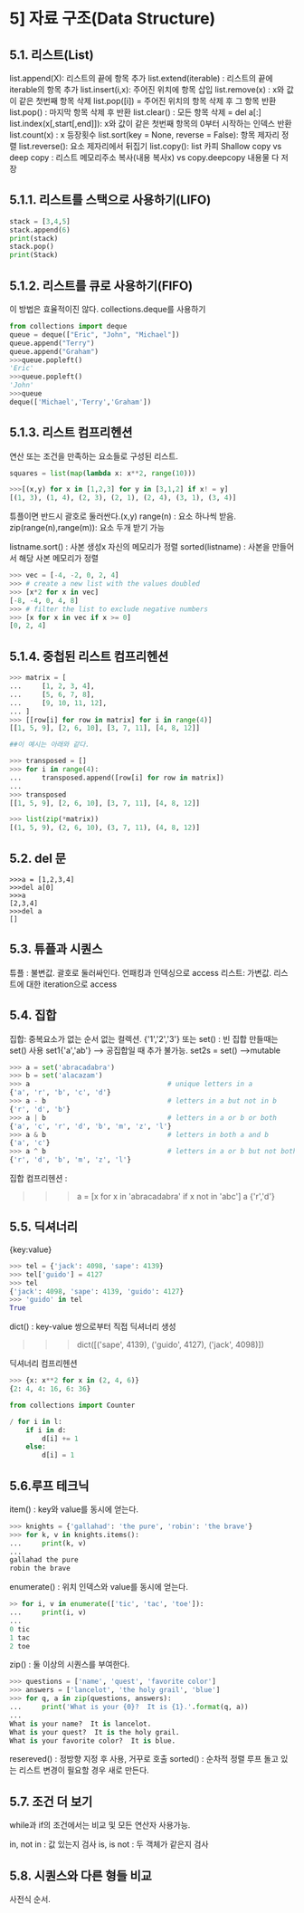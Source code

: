 # 5] 자료 구조(Data Structure)

## 5.1. 리스트(List)

list.append(X): 리스트의 끝에 항목 추가
list.extend(iterable) : 리스트의 끝에 iterable의 항목 추가
list.insert(i,x): 주어진 위치에 항목 삽입
list.remove(x) : x와 값이 같은 첫번째 항목 삭제
list.pop([i]) = 주어진 위치의 항목 삭제 후 그 항목 반환
list.pop() : 마지막 항목 삭제 후 반환
list.clear() : 모든 항목 삭제 = del a[:] 
list.index(x[,start[,end]]): x와 값이 같은 첫번째 항목의 0부터 시작하는 인덱스 반환
list.count(x) : x 등장횟수
list.sort(key = None, reverse = False): 항목 제자리 정렬
list.reverse(): 요소 제자리에서 뒤집기
list.copy(): list 카피
Shallow copy vs deep copy : 리스트 메모리주소 복사(내용 복사x) vs copy.deepcopy 내용물 다 저장

## 5.1.1. 리스트를 스택으로 사용하기(LIFO)
```python
stack = [3,4,5]
stack.append(6)
print(stack)
stack.pop()
print(Stack)
```

## 5.1.2. 리스트를 큐로 사용하기(FIFO)
이 방법은 효율적이진 않다. collections.deque를 사용하기
```python
from collections import deque
queue = deque(["Eric", "John", "Michael"])
queue.append("Terry")
queue.append("Graham")
>>>queue.popleft()
'Eric'
>>>queue.popleft()
'John'
>>>queue
deque(['Michael','Terry','Graham'])
```

## 5.1.3. 리스트 컴프리헨션
연산 또는 조건을 만족하는 요소들로 구성된 리스트.
```python
squares = list(map(lambda x: x**2, range(10)))
```
```python
>>>[(x,y) for x in [1,2,3] for y in [3,1,2] if x! = y]
[(1, 3), (1, 4), (2, 3), (2, 1), (2, 4), (3, 1), (3, 4)]
```
튜플이면 반드시 괄호로 둘러싼다.(x,y)
range(n) : 요소 하나씩 받음.
zip(range(n),range(m)): 요소 두개 받기 가능

listname.sort() : 사본 생성x 자신의 메모리가 정렬
sorted(listname) : 사본을 만들어서 해당 사본 메모리가 정렬

```python
>>> vec = [-4, -2, 0, 2, 4]
>>> # create a new list with the values doubled
>>> [x*2 for x in vec]
[-8, -4, 0, 4, 8]
>>> # filter the list to exclude negative numbers
>>> [x for x in vec if x >= 0]
[0, 2, 4]

```
## 5.1.4. 중첩된 리스트 컴프리헨션
```python
>>> matrix = [
...     [1, 2, 3, 4],
...     [5, 6, 7, 8],
...     [9, 10, 11, 12],
... ]
>>> [[row[i] for row in matrix] for i in range(4)]
[[1, 5, 9], [2, 6, 10], [3, 7, 11], [4, 8, 12]]

##이 예시는 아래와 같다.

>>> transposed = []
>>> for i in range(4):
...     transposed.append([row[i] for row in matrix])
...
>>> transposed
[[1, 5, 9], [2, 6, 10], [3, 7, 11], [4, 8, 12]]

>>> list(zip(*matrix))
[(1, 5, 9), (2, 6, 10), (3, 7, 11), (4, 8, 12)]

```
## 5.2. del 문
```
>>>a = [1,2,3,4]
>>>del a[0]
>>>a
[2,3,4]
>>>del a
[]
```

## 5.3. 튜플과 시퀀스
튜플 : 불변값. 괄호로 둘러싸인다. 언패킹과 인덱싱으로 access
리스트: 가변값. 리스트에 대한 iteration으로 access

## 5.4. 집합
집합: 중복요소가 없는 순서 없는 컬렉션.
{'1','2','3'} 또는 set() : 빈 집합 만들때는 set() 사용
set1{'a','ab'} --> 공집합일 때 추가 불가능.
set2s = set() -->mutable
```python
>>> a = set('abracadabra')
>>> b = set('alacazam')
>>> a                                  # unique letters in a
{'a', 'r', 'b', 'c', 'd'}
>>> a - b                              # letters in a but not in b
{'r', 'd', 'b'}
>>> a | b                              # letters in a or b or both
{'a', 'c', 'r', 'd', 'b', 'm', 'z', 'l'}
>>> a & b                              # letters in both a and b
{'a', 'c'}
>>> a ^ b                              # letters in a or b but not both
{'r', 'd', 'b', 'm', 'z', 'l'}
```

집합 컴프리헨션 : 
>>>a = [x for x in 'abracadabra' if x not in 'abc']
>>>a
{'r','d'}

## 5.5. 딕셔너리

{key:value}

```python
>>> tel = {'jack': 4098, 'sape': 4139}
>>> tel['guido'] = 4127
>>> tel
{'jack': 4098, 'sape': 4139, 'guido': 4127}
>>> 'guido' in tel
True
```
dict() : key-value 쌍으로부터 직접 딕셔너리 생성
>>>dict([('sape', 4139), ('guido', 4127), ('jack', 4098)])

딕셔너리 컴프리헨션
```python
>>> {x: x**2 for x in (2, 4, 6)}
{2: 4, 4: 16, 6: 36}

from collections import Counter

/ for i in l:
    if i in d:
        d[i] += 1
    else:
        d[i] = 1
```

## 5.6.루프 테크닉

item() : key와 value를 동시에 얻는다.
```python
>>> knights = {'gallahad': 'the pure', 'robin': 'the brave'}
>>> for k, v in knights.items():
...     print(k, v)
...
gallahad the pure
robin the brave
```
enumerate() : 위치 인덱스와 value를 동시에 얻는다.
```python
>> for i, v in enumerate(['tic', 'tac', 'toe']):
...     print(i, v)
...
0 tic
1 tac
2 toe
```
zip() : 둘 이상의 시퀀스를 부여한다.

```python
>>> questions = ['name', 'quest', 'favorite color']
>>> answers = ['lancelot', 'the holy grail', 'blue']
>>> for q, a in zip(questions, answers):
...     print('What is your {0}?  It is {1}.'.format(q, a))
...
What is your name?  It is lancelot.
What is your quest?  It is the holy grail.
What is your favorite color?  It is blue.
```

resereved() : 정방향 지정 후 사용, 거꾸로 호출
sorted() : 순차적 정렬
루프 돌고 있는 리스트 변경이 필요할 경우 새로 만든다.

## 5.7. 조건 더 보기
while과 if의 조건에서는 비교 및 모든 연산자 사용가능.

in, not in : 값 있는지 검사
is, is not : 두 객체가 같은지 검사

## 5.8. 시퀀스와 다른 형들 비교
사전식 순서. 
